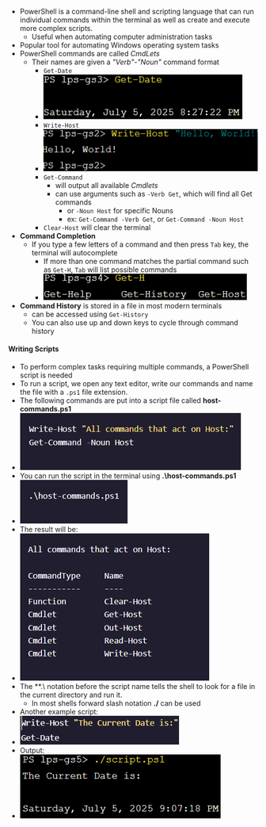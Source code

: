 - PowerShell is a command-line shell and scripting language that can run individual commands within the terminal as well as create and execute more complex scripts.
	- Useful when automating computer administration tasks
- Popular tool for automating Windows operating system tasks
- PowerShell commands are called *CmdLets* 
	- Their names are given a *"Verb"-"Noun"* command format
		- `Get-Date`
		- ![Pasted image 20250705162745](../Networking%20and%20Security/Images/Pasted%20image%2020250705162745.png)
		- `Write-Host`
		- ![Pasted image 20250705162418](../Networking%20and%20Security/Images/Pasted%20image%2020250705162418.png)
		- `Get-Command` 
			- will output all available *Cmdlets*
			- can use arguments such as `-Verb Get`, which will find all Get commands
				- or `-Noun Host` for specific Nouns
				- ex: `Get-Command -Verb Get`, or `Get-Command -Noun Host`
		- `Clear-Host` will clear the terminal
- **Command Completion**
	- If you type a few letters of a command and then press `Tab` key, the terminal will autocomplete
		- If more than one command matches the partial command such as `Get-H`, `Tab` will list possible commands
		- ![Pasted image 20250705164121](../Networking%20and%20Security/Images/Pasted%20image%2020250705164121.png)
- **Command History** is stored in a file in most modern terminals
	- can be accessed using `Get-History` 
	- You can also use up and down keys to cycle through command history
#### Writing Scripts
- To perform complex tasks requiring multiple commands, a PowerShell script is needed
- To run a script, we open any text editor, write our commands and name the file with a `.ps1` file extension. 
- The following commands are put into a script file called **host-commands.ps1**
- ![Pasted image 20250705170121](../Networking%20and%20Security/Images/Pasted%20image%2020250705170121.png)
- You can run the script in the terminal using **.\host-commands.ps1**
- ![Pasted image 20250705170246](../Networking%20and%20Security/Images/Pasted%20image%2020250705170246.png)
- The result will be:
- ![Pasted image 20250705170315](../Networking%20and%20Security/Images/Pasted%20image%2020250705170315.png)
- The **.\ notation before the script name tells the shell to look for a file in the current directory and run it.
	- In most shells forward slash notation **./** can be used
- Another example script:
- ![Pasted image 20250705170702](../Networking%20and%20Security/Images/Pasted%20image%2020250705170702.png)
- Output:
- ![Pasted image 20250705170746](../Networking%20and%20Security/Images/Pasted%20image%2020250705170746.png)
